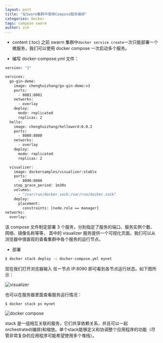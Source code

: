 ```yaml
---
layout: post
title: "在Swarm集群中使用Compose服务编排"
categories: Docker
tags: compose swarm
author: zch
---
```


* content
{:toc}
之前 swarm 集群中`docker service create`一次只能部署一个微服务，我们可以使用 docker compose 一次启动多个服务。











- 编写 docker-compose.yml 文件：

```bash
version: "3"

services:
  go-gin-demo:
    image: chenghuizhang/go-gin-demo:v3
    ports:
      - 8081:8081
    networks:
      - overlay
    deploy:
      mode: replicated
      replicas: 2
  hello:
    image: chenghuizhang/helloword:0.0.2
    ports:
      - 8080:8080
    networks:
      - overlay
    deploy:
      mode: replicated
      replicas: 2

  visualizer:
    image: dockersamples/visualizer:stable
    ports:
      - 8090:8080
    stop_grace_period: 1m30s
    volumes:
      - "/var/run/docker.sock:/var/run/docker.sock"
    deploy:
      placement:
        constraints: [node.role == manager]
networks:
  overlay:
```

该 compose 文件制定部署 3 个服务，分别指定了服务的端口、服务实例个数、网络、镜像名称等等， 其中的  visualizer 服务提供一个可视化页面，我们可以从浏览器中很直观的查看集群中各个服务的运行节点。



- 部署

```bash
$ docker stack deploy -c docker-compose.yml mynet
```

现在我们打开浏览器输入 任一节点 IP:8090 即可看到各节点运行状态。如下图所示：

![visualizer](https://raw.githubusercontent.com/objcoding/objcoding.github.io/master/images/docker_compose.png)

也可以在服务器里面查看服务运行情况：

```bash
$ docker stack ps mynet
```

![docker compose](https://raw.githubusercontent.com/objcoding/objcoding.github.io/master/images/docker_compose.png)

stack 是一组相互关联的服务，它们共享依赖关系，并且可以一起orchestrated(编排)和缩放。单个stack能够定义和协调整个应用程序的功能（尽管非常复杂的应用程序可能希望使用多个堆栈）。

